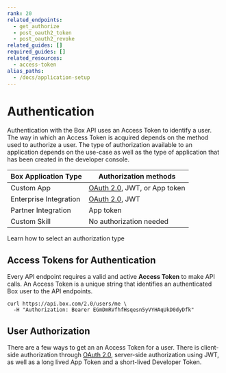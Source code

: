 ```yaml
---
rank: 20
related_endpoints:
  - get_authorize
  - post_oauth2_token
  - post_oauth2_revoke
related_guides: []
required_guides: []
related_resources:
  - access-token
alias_paths:
  - /docs/application-setup
---
```


# Authentication

Authentication with the Box API uses an Access Token to identify a user. The
way in which an Access Token is acquired depends on the method used to authorize
a user. The type of authorization available to an application depends on the
use-case as well as the type of application that has been created in the developer
console.

| Box Application Type   | Authorization methods                  |
| ---------------------- | -------------------------------------- |
| Custom App             | [OAuth 2.0][oauth2], JWT, or App token |
| Enterprise Integration | [OAuth 2.0][oauth2], JWT               |
| Partner Integration    | App token                              |
| Custom Skill           | No authorization needed                |

<CTA to="guide://authentication/select">
  Learn how to select an authorization type
</CTA>

## Access Tokens for Authentication

Every API endpoint requires a valid and active **Access Token** to make API
calls. An Access Token is a unique string that identifies an authenticated Box
user to the API endpoints.

```curl
curl https://api.box.com/2.0/users/me \
  -H "Authorization: Bearer EGmDmRVfhfHsqesn5yVYHAqUkD0dyDfk"
```

## User Authorization

There are a few ways to get an an Access Token for a user. There is
client-side authorization through [OAuth 2.0][oauth2], server-side authorization
using JWT, as well as a long lived App Token and a short-lived Developer Token.

[oauth2]: guide://authentication/oauth2
